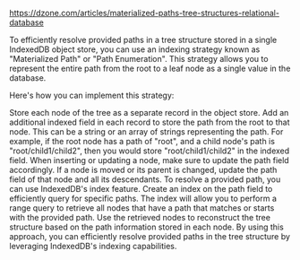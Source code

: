 https://dzone.com/articles/materialized-paths-tree-structures-relational-database

To efficiently resolve provided paths in a tree structure stored in a single IndexedDB object store, you can use an indexing strategy known as "Materialized Path" or "Path Enumeration". This strategy allows you to represent the entire path from the root to a leaf node as a single value in the database.

Here's how you can implement this strategy:

Store each node of the tree as a separate record in the object store.
Add an additional indexed field in each record to store the path from the root to that node. This can be a string or an array of strings representing the path. For example, if the root node has a path of "root", and a child node's path is "root/child1/child2", then you would store "root/child1/child2" in the indexed field.
When inserting or updating a node, make sure to update the path field accordingly. If a node is moved or its parent is changed, update the path field of that node and all its descendants.
To resolve a provided path, you can use IndexedDB's index feature. Create an index on the path field to efficiently query for specific paths. The index will allow you to perform a range query to retrieve all nodes that have a path that matches or starts with the provided path.
Use the retrieved nodes to reconstruct the tree structure based on the path information stored in each node.
By using this approach, you can efficiently resolve provided paths in the tree structure by leveraging IndexedDB's indexing capabilities.